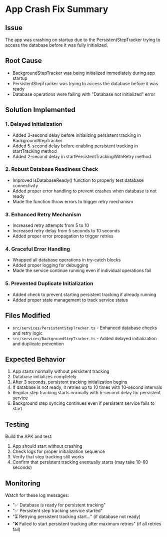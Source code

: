 # App Crash Fix Summary

## Issue
The app was crashing on startup due to the PersistentStepTracker trying to access the database before it was fully initialized.

## Root Cause
- BackgroundStepTracker was being initialized immediately during app startup
- PersistentStepTracker was trying to access the database before it was ready
- Database operations were failing with "Database not initialized" error

## Solution Implemented

### 1. Delayed Initialization
- Added 3-second delay before initializing persistent tracking in BackgroundStepTracker
- Added 5-second delay before enabling persistent tracking in startTracking method
- Added 2-second delay in startPersistentTrackingWithRetry method

### 2. Robust Database Readiness Check
- Improved isDatabaseReady() function to properly test database connectivity
- Added proper error handling to prevent crashes when database is not ready
- Made the function throw errors to trigger retry mechanism

### 3. Enhanced Retry Mechanism
- Increased retry attempts from 5 to 10
- Increased retry delay from 5 seconds to 10 seconds
- Added proper error propagation to trigger retries

### 4. Graceful Error Handling
- Wrapped all database operations in try-catch blocks
- Added proper logging for debugging
- Made the service continue running even if individual operations fail

### 5. Prevented Duplicate Initialization
- Added check to prevent starting persistent tracking if already running
- Added proper state management to track service status

## Files Modified
- `src/services/PersistentStepTracker.ts` - Enhanced database checks and retry logic
- `src/services/BackgroundStepTracker.ts` - Added delayed initialization and duplicate prevention

## Expected Behavior
1. App starts normally without persistent tracking
2. Database initializes completely
3. After 3 seconds, persistent tracking initialization begins
4. If database is not ready, it retries up to 10 times with 10-second intervals
5. Regular step tracking starts normally with 5-second delay for persistent service
6. Background step syncing continues even if persistent service fails to start

## Testing
Build the APK and test:
1. App should start without crashing
2. Check logs for proper initialization sequence
3. Verify that step tracking still works
4. Confirm that persistent tracking eventually starts (may take 10-60 seconds)

## Monitoring
Watch for these log messages:
- "✅ Database is ready for persistent tracking"
- "✅ Persistent step tracking service started"
- "⏳ Retrying persistent tracking start..." (if database not ready)
- "❌ Failed to start persistent tracking after maximum retries" (if all retries fail)
